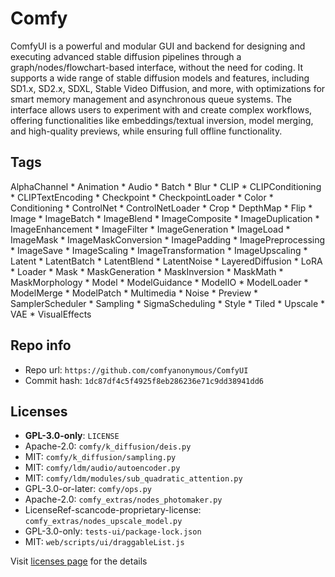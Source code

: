 # Comfy
ComfyUI is a powerful and modular GUI and backend for designing and executing advanced stable diffusion pipelines through a graph/nodes/flowchart-based interface, without the need for coding. It supports a wide range of stable diffusion models and features, including SD1.x, SD2.x, SDXL, Stable Video Diffusion, and more, with optimizations for smart memory management and asynchronous queue systems. The interface allows users to experiment with and create complex workflows, offering functionalities like embeddings/textual inversion, model merging, and high-quality previews, while ensuring full offline functionality.

## Tags
AlphaChannel * Animation * Audio * Batch * Blur * CLIP * CLIPConditioning * CLIPTextEncoding * Checkpoint * CheckpointLoader * Color * Conditioning * ControlNet * ControlNetLoader * Crop * DepthMap * Flip * Image * ImageBatch * ImageBlend * ImageComposite * ImageDuplication * ImageEnhancement * ImageFilter * ImageGeneration * ImageLoad * ImageMask * ImageMaskConversion * ImagePadding * ImagePreprocessing * ImageSave * ImageScaling * ImageTransformation * ImageUpscaling * Latent * LatentBatch * LatentBlend * LatentNoise * LayeredDiffusion * LoRA * Loader * Mask * MaskGeneration * MaskInversion * MaskMath * MaskMorphology * Model * ModelGuidance * ModelIO * ModelLoader * ModelMerge * ModelPatch * Multimedia * Noise * Preview * SamplerScheduler * Sampling * SigmaScheduling * Style * Tiled * Upscale * VAE * VisualEffects

## Repo info
- Repo url: `https://github.com/comfyanonymous/ComfyUI`
- Commit hash: `1dc87df4c5f4925f8eb286236e71c9dd38941dd6`

## Licenses
- **GPL-3.0-only**: `LICENSE`
- Apache-2.0: `comfy/k_diffusion/deis.py`
- MIT: `comfy/k_diffusion/sampling.py`
- MIT: `comfy/ldm/audio/autoencoder.py`
- MIT: `comfy/ldm/modules/sub_quadratic_attention.py`
- GPL-3.0-or-later: `comfy/ops.py`
- Apache-2.0: `comfy_extras/nodes_photomaker.py`
- LicenseRef-scancode-proprietary-license: `comfy_extras/nodes_upscale_model.py`
- GPL-3.0-only: `tests-ui/package-lock.json`
- MIT: `web/scripts/ui/draggableList.js`

Visit [licenses page](licenses.md) for the details
